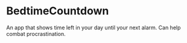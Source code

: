 # BedtimeCountdown
An app that shows time left in your day until your next alarm. Can help combat procrastination.
